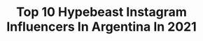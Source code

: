 ---
title: Top 10 Hypebeast Instagram Influencers In Argentina In 2021
description: >-
  Find top hypebeast Instagram influencers in Argentina in 2021. Most popular hashtags: #hypebeast #buenosaires #photography #ig.
platform: Instagram
hits: 11
text_top: Discover the top-rated Instagram influencers on inBeat.
text_bottom: Our search engine has 11 Instagram influencers like this in Argentina for you to collaborate.
profiles:
  - username: "ph.meni"
    fullname: >-
      M E N I
    bio: >-
      👤 @ffrancomeni 📍Buenos Aires, Argentina - Books, colaboraciones y eventos. Link para comunicarte conmigo 👇🏼
    location: "Argentina"
    followers: 6608
    engagement: 888
    commentsToLikes: 0.093657
    id: ck5pwntk9nprz0i11vrv7ihrw
    verified: false
    hashtags: "#nikonphotography, #flowerporn, #ig, #outfitoftheday"
  - username: "adelselphoto"
    fullname: >-
      Agustin del Sel
    bio: >-
      🌎 Buenos Aires - Argentina 📸 Portrait photographer 📥 Sesiones y eventos al MD   👤 Personal / B&W @agus.delsel 💼 Staff de @tpconcept   ⬇️ Portfolio ⬇️
    location: "Argentina"
    followers: 18902
    engagement: 1130
    commentsToLikes: 0.026193
    id: ck13brezzwt8e0i19e96zobx1
    verified: false
    hashtags: "#coscuarmy, #nvjshop, #ig, #hypebeast"
  - username: "agussarmientoo"
    fullname: >-
      𝑨𝒈𝒖𝒔𝒕𝒊𝒏𝒂 𝑺𝒂𝒓𝒎𝒊𝒆𝒏𝒕𝒐
    bio: >-
      𝘗𝘶𝘯𝘵𝘢𝘯𝘢 𝘦𝘯 𝘉𝘶𝘦𝘯𝘰𝘴 𝘈𝘪𝘳𝘦𝘴📍 Contacto 💌
    location: "Argentina"
    followers: 3277
    engagement: 1006
    commentsToLikes: 0.274071
    id: ck14lngdsvjkj0i195b8xagyd
    verified: false
    hashtags: "#photography, #moderndance, #makeuplove, #travel"
  - username: "jaydelysmusic"
    fullname: >-
      Jay de Lys
    bio: >-
      DJ & Producer • ELROW / SAVED / TOOLROOM • BOOKINGS: @demivecchio @grooveridersagency ➖
    location: "Argentina"
    followers: 17712
    engagement: 855
    commentsToLikes: 0.110301
    id: ck15rhrvl7zyr0i19o0y6f3dc
    verified: false
    hashtags: "#dj, #beatport, #techhouse, #party"
  - username: "jp.audiovisual"
    fullname: >-
      Filmaker / JP.Audiovisual 🎥
    bio: >-
      Freelance Buenos Aires, Argentina 📍 Consultas sobre trabajo al MD 📩 Portfolio 👇🏻
    location: "Argentina"
    followers: 2931
    engagement: 726
    commentsToLikes: 0.045596
    id: ck6tuwsckiv7j0j7185ha2978
    verified: false
    hashtags: "#rap, #buenosairesphoto, #nikon, #sonyphotography"
  - username: "rokemd"
    fullname: >-
      ROKEMD | Royalteamsneakers
    bio: >-
      VIVIENDO EN EL MUNDO DE LOS SNEAKERS!!! 🇲🇽 🔵@dejandohuellasneakerexpo 🔵#worldwidesneakerheadsunited 🔵#rokeknows #royalteamsneakers @royalteamsneakers
    location: "Argentina"
    followers: 90393
    engagement: 304
    commentsToLikes: 0.115831
    id: ck5zptncrtblz0i1473iy20r8
    verified: false
    hashtags: "#yocolecciono, #teamlust, #sneakerlover, #hypebeastmx"
  - username: "imsantiherrera"
    fullname: >-
      S A N T I H E R R E R A
    bio: >-
      🥁 | Grabación y clases online • 🇦🇷 | ARG • 🇹🇷 | @istanbulagop • 💡 | @seminarioescuchaactiva •
    location: "Argentina"
    followers: 7110
    engagement: 733
    commentsToLikes: 0.066921
    id: ck5c5u10d45ea0i112w70cnu1
    verified: false
    hashtags: "#photooftheday, #photoshoot, #drumgroove, #wednesday"
  - username: "jaun_oner"
    fullname: >-
      JAun
    bio: >-
      Sneakers | Outfits | Diseño | Graffiti Sneaker Specialist de @shoter_net . - Buenos Aires, Argentina.
    location: "Argentina"
    followers: 3542
    engagement: 1161
    commentsToLikes: 0.087443
    id: ck8t2vixt0utf0j7857jcggp4
    verified: false
    hashtags: "#sneakers, #buenosaires, #sneakersofinstagram, #hskicks"
  - username: "srbuenosairesph"
    fullname: >-
      Martín de sousa
    bio: >-
      Embajador de @visico_china 📸 Fotógrafo y filmmaker 📸 Buenos Aires, argentina 🇦🇷 Productora @ibz.films 🎥 Nuevo video de YouTube ♦️
    location: "Argentina"
    followers: 16913
    engagement: 159
    commentsToLikes: 0.062060
    id: ck0w6n15u9cik0i1946f3aqmx
    verified: false
    hashtags: "#loves, #nature, #feedfeed, #onthetable"
  - username: "frane.ph"
    fullname: >-
      Frane
    bio: >-
      🏆 Award winning photographer🏆 🇦🇷 BA | TDF 📽️ tiktok @lasfotosdefrane 📸 Presets y curso online de edicion MD📩 🙋 @fullfrane
    location: "Argentina"
    followers: 29453
    engagement: 455
    commentsToLikes: 0.052383
    id: ck602x9s6jtkm0i14tw6og2od
    verified: false
    hashtags: "#tripinargentina, #travelarg, #turismonacionar, #editz"
---